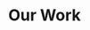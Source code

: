 ---
page: ourwork
title: Our Work
imageUrl: /img/SVG/OurWork.svg
text: >
    **We currently have capacity for 1 or 2 new clients.** 
    
    If you are building or considering building a technology product, and have a clear long term strategy focused on value-creation for your customers, we would absolutely love the chance to learn about your plans, and to [pitch to you](/contact).
footer: >
    **For existing or previous clients, if you think we can do a better job of representing you, or if there is an opportunity to share value about our work together, we would love the chance to collaborate on that content! [Contact us](/contact)**
---